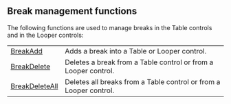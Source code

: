 


## Break management functions
			



<a name="NOTE1"></a>
<a name="NOTE1_1"></a>
The following functions are used to manage breaks in the Table controls and in the Looper controls: 



|   |   |
| --- | --- |
| [BreakAdd](../WDLang1/1000022737.md) | Adds a break into a Table or Looper control. |
| [BreakDelete](../WDLang1/1000022738.md) | Deletes a break from a Table control or from a Looper control. |
| [BreakDeleteAll](../WDLang1/1000022739.md) | Deletes all breaks from a Table control or from a Looper control. |






